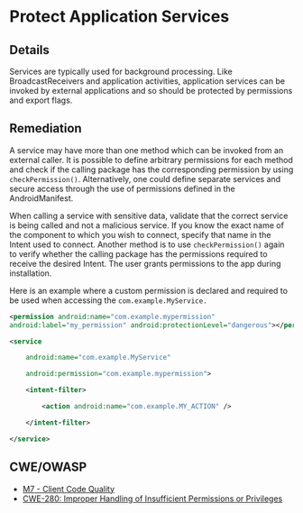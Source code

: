 # Protect Application Services

## Details

Services are typically used for background processing. Like BroadcastReceivers and application activities, application services can be invoked by external applications and so should be protected by permissions and export flags.

## Remediation

A service may have more than one method which can be invoked from an external caller. It is possible to define arbitrary permissions for each method and check if the calling package has the corresponding permission by using `checkPermission()`. Alternatively, one could define separate services and secure access through the use of permissions defined in the AndroidManifest.

When calling a service with sensitive data, validate that the correct service is being called and not a malicious service. If you know the exact name of the component to which you wish to connect, specify that name in the Intent used to connect. Another method is to use `checkPermission()` again to verify whether the calling package has the permissions required to receive the desired Intent. The user grants permissions to the app during installation.

Here is an example where a custom permission is declared and required to be used when accessing the `com.example.MyService.`

```xml
<permission android:name="com.example.mypermission"
android:label="my_permission" android:protectionLevel="dangerous"></permission>`
```
```xml
<service

	android:name="com.example.MyService"

	android:permission="com.example.mypermission">

	<intent-filter>

		<action android:name="com.example.MY_ACTION" />

	</intent-filter>

</service>
```

## CWE/OWASP

 * [M7 - Client Code Quality](https://www.owasp.org/index.php/Mobile_Top_10_2016-M7-Poor_Code_Quality)
 * [CWE-280: Improper Handling of Insufficient Permissions or Privileges](http://cwe.mitre.org/data/definitions/280.html)
